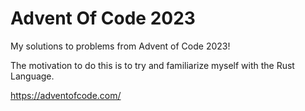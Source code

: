 # Advent Of Code 2023

My solutions to problems from Advent of Code 2023!

The motivation to do this is to try and familiarize myself with the Rust Language.

https://adventofcode.com/